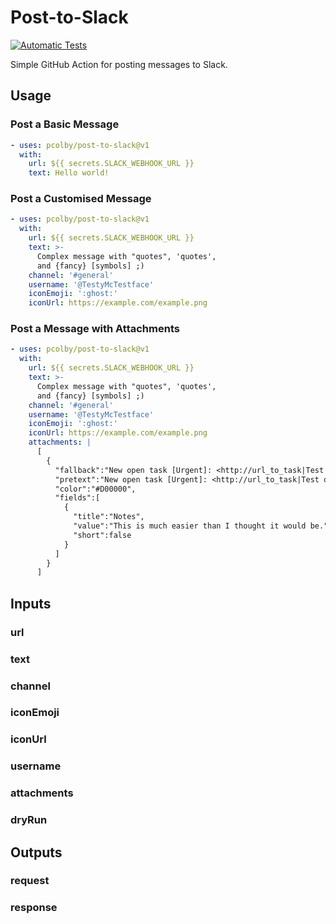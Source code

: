 # Post-to-Slack

[![Automatic Tests](https://github.com/pcolby/post-to-slack/actions/workflows/test.yaml/badge.svg?branch=main)](
  https://github.com/pcolby/post-to-slack/actions/workflows/test.yaml)

Simple GitHub Action for posting messages to Slack.

## Usage

### Post a Basic Message

```yaml
- uses: pcolby/post-to-slack@v1
  with:
    url: ${{ secrets.SLACK_WEBHOOK_URL }}
    text: Hello world!
```

### Post a Customised Message

```yaml
- uses: pcolby/post-to-slack@v1
  with:
    url: ${{ secrets.SLACK_WEBHOOK_URL }}
    text: >-
      Complex message with "quotes", 'quotes',
      and {fancy} [symbols] ;)
    channel: '#general'
    username: '@TestyMcTestface'
    iconEmoji: ':ghost:'
    iconUrl: https://example.com/example.png
```

### Post a Message with Attachments

```yaml
- uses: pcolby/post-to-slack@v1
  with:
    url: ${{ secrets.SLACK_WEBHOOK_URL }}
    text: >-
      Complex message with "quotes", 'quotes',
      and {fancy} [symbols] ;)
    channel: '#general'
    username: '@TestyMcTestface'
    iconEmoji: ':ghost:'
    iconUrl: https://example.com/example.png
    attachments: |
      [
        {
          "fallback":"New open task [Urgent]: <http://url_to_task|Test out Slack message attachments>",
          "pretext":"New open task [Urgent]: <http://url_to_task|Test out Slack message attachments>",
          "color":"#D00000",
          "fields":[
            {
              "title":"Notes",
              "value":"This is much easier than I thought it would be.",
              "short":false
            }
          ]
        }
      ]
```

## Inputs

### url

### text

### channel

### iconEmoji

### iconUrl

### username

### attachments

### dryRun

## Outputs

### request

### response
